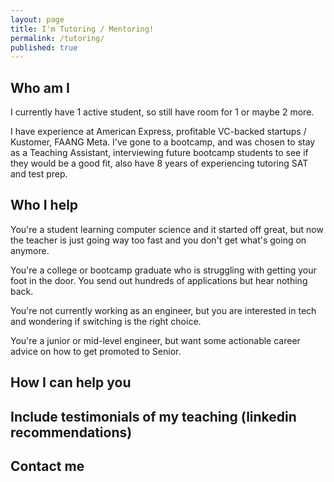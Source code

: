 ```yaml
---
layout: page
title: I'm Tutoring / Mentoring!
permalink: /tutoring/
published: true
---
```


## Who am I

I currently have 1 active student, so still have room for 1 or maybe 2 more.

I have experience at American Express, profitable VC-backed startups / Kustomer, FAANG Meta.
I've gone to a bootcamp, and was chosen to stay as a Teaching Assistant, interviewing future bootcamp students to see if they would be a good fit, also have 8 years of experiencing tutoring SAT and test prep.

## Who I help

You're a student learning computer science and it started off great, but now the teacher is just going way too fast and you don't get what's going on anymore.

You're a college or bootcamp graduate who is struggling with getting your foot in the door. You send out hundreds of applications but hear nothing back.

You're not currently working as an engineer, but you are interested in tech and wondering if switching is the right choice.

You're a junior or mid-level engineer, but want some actionable career advice on how to get promoted to Senior.

## How I can help you

## Include testimonials of my teaching (linkedin recommendations)

## Contact me
